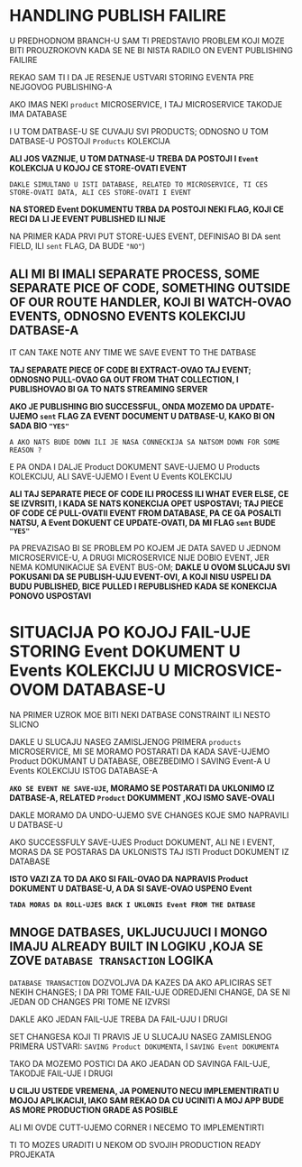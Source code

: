 # HANDLING PUBLISH FAILIRE

U PREDHODNOM BRANCH-U SAM TI PREDSTAVIO PROBLEM KOJI MOZE BITI PROUZROKOVN KADA SE NE BI NISTA RADILO ON EVENT PUBLISHING FAILIRE

REKAO SAM TI I DA JE RESENJE USTVARI STORING EVENTA PRE NEJGOVOG PUBLISHING-A 

AKO IMAS NEKI `product` MICROSERVICE, I TAJ MICROSERVICE TAKODJE IMA DATABASE

I U TOM DATBASE-U SE CUVAJU SVI PRODUCTS; ODNOSNO U TOM DATBASE-U POSTOJI `Products` KOLEKCIJA

**ALI JOS VAZNIJE, U TOM DATNASE-U TREBA DA POSTOJI I `Event` KOLEKCIJA U KOJOJ CE STORE-OVATI EVENT**

`DAKLE SIMULTANO U ISTI DATABASE, RELATED TO MICROSERVICE, TI CES STORE-OVATI DATA, ALI CES STORE-OVATI I EVENT`

**NA STORED Event DOKUMENTU TRBA DA POSTOJI NEKI FLAG, KOJI CE RECI DA LI JE EVENT PUBLISHED ILI NIJE**

NA PRIMER KADA PRVI PUT STORE-UJES EVENT, DEFINISAO BI DA sent FIELD, ILI `sent` FLAG, DA BUDE `"NO"`)

## ALI MI BI IMALI SEPARATE PROCESS, SOME SEPARATE PICE OF CODE, SOMETHING OUTSIDE OF OUR ROUTE HANDLER, KOJI BI WATCH-OVAO EVENTS, ODNOSNO EVENTS KOLEKCIJU DATBASE-A

IT CAN TAKE NOTE ANY TIME WE SAVE EVENT TO THE DATBASE

**TAJ SEPARATE PIECE OF CODE BI EXTRACT-OVAO TAJ EVENT; ODNOSNO PULL-OVAO GA OUT FROM THAT COLLECTION, I PUBLISHOVAO BI GA TO NATS STREAMING SERVER**

**AKO JE PUBLISHING BIO SUCCESSFUL, ONDA MOZEMO DA UPDATE-UJEMO `sent` FLAG ZA EVENT DOCUMENT U DATBASE-U, KAKO BI ON SADA BIO `"YES"`**

`A AKO NATS BUDE DOWN ILI JE NASA CONNECKIJA SA NATSOM DOWN FOR SOME REASON ?`

E PA ONDA I DALJE Product DOKUMENT SAVE-UJEMO U Products KOLEKCIJU, ALI SAVE-UJEMO I Event U Events KOLEKCIJU

**ALI TAJ SEPARATE PIECE OF CODE ILI PROCESS ILI WHAT EVER ELSE, CE SE IZVRSITI, I KADA SE NATS KONEKCIJA OPET USPOSTAVI; TAJ PIECE OF CODE CE PULL-OVATII EVENT FROM DATABASE, PA CE GA POSALTI NATSU, A Event DOKUENT CE UPDATE-OVATI, DA MI FLAG `sent` BUDE `"YES"`**

PA PREVAZISAO BI SE PROBLEM PO KOJEM JE DATA SAVED U JEDNOM MICROSERVICE-U, A DRUGI MICROSERVICE NIJE DOBIO EVENT, JER NEMA KOMUNIKACIJE SA EVENT BUS-OM; **DAKLE U OVOM SLUCAJU SVI POKUSANI DA SE PUBLISH-UJU EVENT-OVI, A KOJI NISU USPELI DA BUDU PUBLISHED, BICE PULLED I REPUBLISHED KADA SE KONEKCIJA PONOVO USPOSTAVI**

# SITUACIJA PO KOJOJ FAIL-UJE STORING Event DOKUMENT U Events KOLEKCIJU U MICROSVICE-OVOM DATABASE-U

NA PRIMER UZROK MOE BITI NEKI DATBASE CONSTRAINT ILI NESTO SLICNO

DAKLE U SLUCAJU NASEG ZAMISLJENOG PRIMERA `products` MICROSERVICE, MI SE MORAMO POSTARATI DA KADA SAVE-UJEMO Product DOKUMANT U DATABASE, OBEZBEDIMO I SAVING Event-A U Events KOLEKCIJU ISTOG DATABASE-A

**`AKO SE EVENT NE SAVE-UJE`, MORAMO SE POSTARATI DA UKLONIMO IZ DATBASE-A, RELATED `Product` DOKUMMENT ,KOJ ISMO SAVE-OVALI**

DAKLE MORAMO DA UNDO-UJEMO SVE CHANGES KOJE SMO NAPRAVILI U DATBASE-U

AKO SUCCESSFULY SAVE-UJES Product DOKUMENT, ALI NE I EVENT, MORAS DA SE POSTARAS DA UKLONISTS TAJ ISTI Product DOKUMENT IZ DATABASE

**ISTO VAZI ZA TO DA AKO SI FAIL-OVAO DA NAPRAVIS Product DOKUMENT U DATBASE-U, A DA SI SAVE-OVAO USPENO Event**

**`TADA MORAS DA ROLL-UJES BACK I UKLONIS Event FROM THE DATBASE`**

## MNOGE DATBASES, UKLJUCUJUCI I MONGO IMAJU ALREADY BUILT IN LOGIKU ,KOJA SE ZOVE `DATABASE TRANSACTION` LOGIKA

`DATABASE TRANSACTION` DOZVOLJVA DA KAZES DA AKO APLICIRAS SET NEKIH CHANGES; I DA PRI TOME FAIL-UJE ODREDJENI CHANGE, DA SE NI JEDAN OD CHANGES PRI TOME NE IZVRSI

DAKLE AKO JEDAN FAIL-UJE TREBA DA FAIL-UJU I DRUGI

SET CHANGESA KOJI TI PRAVIS JE U SLUCAJU NASEG ZAMISLENOG PRIMERA USTVARI: `SAVING Product DOKUMENTA`, I `SAVING Event DOKUMENTA`

TAKO DA MOZEMO POSTICI DA AKO JEADAN OD SAVINGA FAIL-UJE, TAKODJE FAIL-UJE I DRUGI

**U CILJU USTEDE VREMENA, JA POMENUTO NECU IMPLEMENTIRATI U MOJOJ APLIKACIJI, IAKO SAM REKAO DA CU UCINITI A MOJ APP BUDE AS MORE PRODUCTION GRADE AS POSIBLE**

ALI MI OVDE CUTT-UJEMO CORNER I NECEMO TO IMPLEMENTIRTI

TI TO MOZES URADITI U NEKOM OD SVOJIH PRODUCTION READY PROJEKATA
